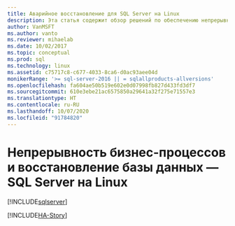 ```yaml
---
title: Аварийное восстановление для SQL Server на Linux
description: Эта статья содержит обзор решений по обеспечению непрерывности бизнес-процессов для реализации высокой доступности и аварийного восстановления в SQL Server. Основное внимание уделяется сценариям доступности.
author: VanMSFT
ms.author: vanto
ms.reviewer: mihaelab
ms.date: 10/02/2017
ms.topic: conceptual
ms.prod: sql
ms.technology: linux
ms.assetid: c75717c8-c677-4033-8ca6-d0ac93aee04d
monikerRange: '>= sql-server-2016 || = sqlallproducts-allversions'
ms.openlocfilehash: fa604ae50b519e602e0d07998fb827d433fd3df7
ms.sourcegitcommit: 610e3ebe21ac6575850a29641a32f275e71557e3
ms.translationtype: HT
ms.contentlocale: ru-RU
ms.lasthandoff: 10/07/2020
ms.locfileid: "91784820"
---
```

# <a name="business-continuity-and-database-recovery---sql-server-on-linux"></a>Непрерывность бизнес-процессов и восстановление базы данных — SQL Server на Linux

[!INCLUDE[sqlserver](../includes/applies-to-version/sqlserver.md)]

[!INCLUDE[HA-Story](../includes/sql-server-ha-story.md)]
